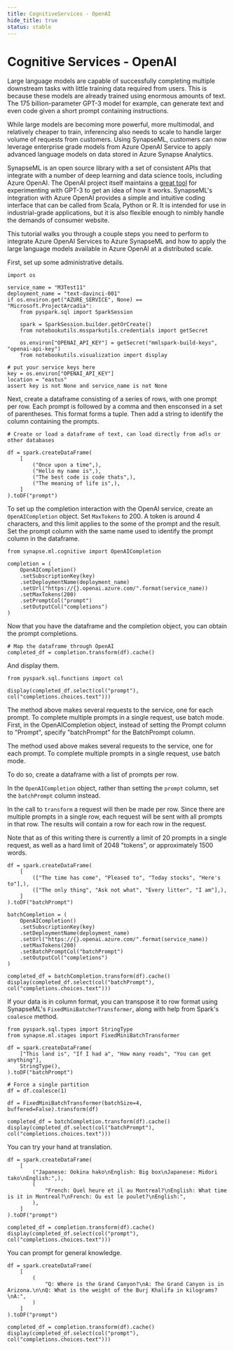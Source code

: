 ```yaml
---
title: CognitiveServices - OpenAI
hide_title: true
status: stable
---
```

# Cognitive Services - OpenAI

Large language models are capable of successfully completing multiple downstream tasks with little training data required from users. This is because these models are already trained using enormous amounts of text. The 175 billion-parameter GPT-3 model for example, can generate text and even code given a short prompt containing instructions. 

While large models are becoming more powerful, more multimodal, and relatively cheaper to train, inferencing also needs to scale to handle larger volume of requests from customers. Using SynapseML, customers can now leverage enterprise grade models from Azure OpenAI Service to apply advanced language models on data stored in Azure Synapse Analytics. 

SynapseML is an open source library with a set of consistent APIs that integrate with a number of deep learning and data science tools, including Azure OpenAI. The OpenAI project itself maintains a [great tool](https://github.com/openai/openai-quickstart-node) for experimenting with GPT-3 to get an idea of how it works. SynapseML's integration with Azure OpenAI provides a simple and intuitive coding interface that can be called from Scala, Python or R. It is intended for use in industrial-grade applications, but it is also flexible enough to nimbly handle the demands of consumer website.

This tutorial walks you through a couple steps you need to perform to integrate Azure OpenAI Services to Azure SynapseML and how to apply the large language models available in Azure OpenAI at a distributed scale.

First, set up some administrative details.


```
import os

service_name = "M3Test11"
deployment_name = "text-davinci-001"
if os.environ.get("AZURE_SERVICE", None) == "Microsoft.ProjectArcadia":
    from pyspark.sql import SparkSession

    spark = SparkSession.builder.getOrCreate()
    from notebookutils.mssparkutils.credentials import getSecret

    os.environ["OPENAI_API_KEY"] = getSecret("mmlspark-build-keys", "openai-api-key")
    from notebookutils.visualization import display

# put your service keys here
key = os.environ["OPENAI_API_KEY"]
location = "eastus"
assert key is not None and service_name is not None
```

Next, create a dataframe consisting of a series of rows, with one prompt per row. Each prompt is followed by a comma and then ensconsed in a set of parentheses. This format forms a tuple. Then add a string to identify the column containing the prompts.


```
# Create or load a dataframe of text, can load directly from adls or other databases

df = spark.createDataFrame(
    [
        ("Once upon a time",),
        ("Hello my name is",),
        ("The best code is code thats",),
        ("The meaning of life is",),
    ]
).toDF("prompt")
```

To set up the completion interaction with the OpenAI service, create an `OpenAICompletion` object. Set `MaxTokens` to 200. A token is around 4 characters, and this limit applies to the some of the prompt and the result. Set the prompt column with the same name used to identify the prompt column in the dataframe.


```
from synapse.ml.cognitive import OpenAICompletion

completion = (
    OpenAICompletion()
    .setSubscriptionKey(key)
    .setDeploymentName(deployment_name)
    .setUrl("https://{}.openai.azure.com/".format(service_name))
    .setMaxTokens(200)
    .setPromptCol("prompt")
    .setOutputCol("completions")
)
```

Now that you have the dataframe and the completion object, you can obtain the prompt completions.


```
# Map the dataframe through OpenAI
completed_df = completion.transform(df).cache()
```

And display them.


```
from pyspark.sql.functions import col

display(completed_df.select(col("prompt"), col("completions.choices.text")))
```

The method above makes several requests to the service, one for each prompt. To complete multiple prompts in a single request, use batch mode. First, in the OpenAICompletion object, instead of setting the Prompt column to "Prompt", specify "batchPrompt" for the BatchPrompt column.

The method used above makes several requests to the service, one for each prompt. To complete multiple prompts in a single request, use batch mode. 

To do so, create a dataframe with a list of prompts per row.

In the `OpenAICompletion` object, rather than setting the `prompt` column, set the `batchPrompt` column instead.

In the call to `transform` a request will then be made per row. Since there are multiple prompts in a single row, each request will be sent with all prompts in that row. The results will contain a row for each row in the request.

Note that as of this writing there is currently a limit of 20 prompts in a single request, as well as a hard limit of 2048 "tokens", or approximately 1500 words.


```
df = spark.createDataFrame(
    [
        (["The time has come", "Pleased to", "Today stocks", "Here's to"],),
        (["The only thing", "Ask not what", "Every litter", "I am"],),
    ]
).toDF("batchPrompt")

batchCompletion = (
    OpenAICompletion()
    .setSubscriptionKey(key)
    .setDeploymentName(deployment_name)
    .setUrl("https://{}.openai.azure.com/".format(service_name))
    .setMaxTokens(200)
    .setBatchPromptCol("batchPrompt")
    .setOutputCol("completions")
)

completed_df = batchCompletion.transform(df).cache()
display(completed_df.select(col("batchPrompt"), col("completions.choices.text")))
```

If your data is in column format, you can transpose it to row format using SynapseML's `FixedMiniBatcherTransformer`, along with help from Spark's `coalesce` method.


```
from pyspark.sql.types import StringType
from synapse.ml.stages import FixedMiniBatchTransformer

df = spark.createDataFrame(
    ["This land is", "If I had a", "How many roads", "You can get anything"],
    StringType(),
).toDF("batchPrompt")

# Force a single partition
df = df.coalesce(1)

df = FixedMiniBatchTransformer(batchSize=4, buffered=False).transform(df)

completed_df = batchCompletion.transform(df).cache()
display(completed_df.select(col("batchPrompt"), col("completions.choices.text")))
```

You can try your hand at translation.


```
df = spark.createDataFrame(
    [
        ("Japanese: Ookina hako\nEnglish: Big box\nJapanese: Midori tako\nEnglish:",),
        (
            "French: Quel heure et il au Montreal?\nEnglish: What time is it in Montreal?\nFrench: Ou est le poulet?\nEnglish:",
        ),
    ]
).toDF("prompt")

completed_df = completion.transform(df).cache()
display(completed_df.select(col("prompt"), col("completions.choices.text")))
```

You can prompt for general knowledge.


```
df = spark.createDataFrame(
    [
        (
            "Q: Where is the Grand Canyon?\nA: The Grand Canyon is in Arizona.\n\nQ: What is the weight of the Burj Khalifa in kilograms?\nA:",
        )
    ]
).toDF("prompt")

completed_df = completion.transform(df).cache()
display(completed_df.select(col("prompt"), col("completions.choices.text")))
```


```

```
